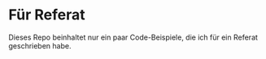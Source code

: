 # Für Referat

Dieses Repo beinhaltet nur ein paar Code-Beispiele, die ich für ein Referat geschrieben habe. 